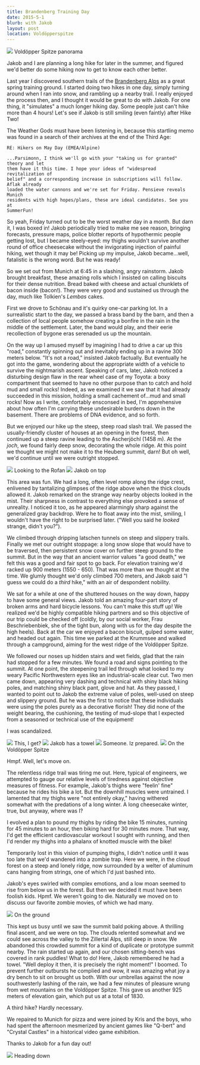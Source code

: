 ```yaml
---
title: Brandenberg Training Day
date: 2015-5-1
blurb: with Jakob
layout: post
location: Voldöpperspitze
---
```



<a href='https://www.flickr.com/photos/55338612@N00/17152194248'>
<img src='https://farm8.static.flickr.com/7664/17152194248_0c2f2d69ee_b.jpg'></a>
Voldöpper Spitze panorama



Jakob and I are planning a long hike for later in the summer, and figured we'd
better do some hiking now to get to know each other better.

Last year I discovered southern trails of the
[Brandenberg Alps](http://en.wikipedia.org/wiki/Brandenberg_Alps) as a great
spring training ground. I started doing two hikes in one day, simply turning
around when I ran into snow, and rambling up a nearby trail. I really enjoyed
the process then, and I thought it would be great to do with Jakob. For one
thing, it "simulates" a much longer hiking day. Some people just can't hike more
than 4 hours! Let's see if Jakob is still smiling (even faintly) after Hike Two!

The Weather Gods must have been listening in, because this startling memo was
found in a search of their archives at the end of the Third Age:

    RE: Hikers on May Day (EMEA/Alpine)

    ...Parsimonn, I think we'll go with your "taking us for granted" theory and let
    them have it this time. I hope your ideas of "widespread revitalization of
    belief" and a corresponding increase in subscriptions will follow. Aflak already
    loaded the water cannons and we're set for Friday. Pensieve reveals Munich
    residents with high hopes/plans, these are ideal candidates. See you at
    SummerFun!



So yeah, Friday turned out to be the worst weather day in a month. But darn it,
I was boxed in! Jakob periodically tried to make me see reason, bringing
forecasts, pressure maps, police blotter reports of hypothermic people getting
lost, but I became steely-eyed: my thighs wouldn't survive another round of
office cheesecake without the invigorating injection of painful hiking, wet
though it may be! Picking up my impulse, Jakob became...well, fatalistic is the
wrong word. But he was ready!

So we set out from Munich at 6:45 in a slashing, angry rainstorm. Jakob brought
breakfast, these amazing rolls which I insisted on calling biscuits for their
dense nutrition. Bread baked with cheese and actual chunklets of bacon inside
(bacon!). They were very good and sustained us through the day, much like
Tolkien's _Lembas_ cakes.

First we drove to Schönau and it's quirky one-car parking lot. In a surrealistic
start to the day, we passed a brass band by the barn, and then a collection of
local people somehow creating a bonfire in the rain in the middle of the
settlement. Later, the band would play, and their eerie recollection of bygone
eras serenaded us up the mountain.

On the way up I amused myself by imagining I had to drive a car up this "road,"
constantly spinning out and inevitably ending up in a ravine 300 meters
below. "It's not a road," insisted Jakob factually. But eventually he got into
the game, wondering about the appropriate width of a vehicle to survive the
nightmarish ascent. Speaking of cars, later, Jakob noticed a disturbing design
flaw in the rear wheel case of my Toyota: a boxy compartment that seemed to have
no other purpose than to catch and hold mud and small rocks! Indeed, as we
examined it we saw that it had already succeeded in this mission, holding a
small cachement of...mud and small rocks! Now as I write, comfortably ensconsed
in bed, I'm apprehensive about how often I'm carrying these undesirable
burdens down in the basement. There are problems of DNA evidence, and so
forth.

But we enjoyed our hike up the steep, steep road slash trail. We passed the
usually-friendly cluster of houses at an opening in the forest, then continued
up a steep ravine leading to the Ascherjöchl (1458 m). At the _joch_, we found
fairly deep snow, decorating the whole ridge. At this point we thought we might
not make it to the Heuberg summit, darn! But oh well, we'd continue until we
were outright stopped.

<a href='https://www.flickr.com/photos/55338612@N00/16719736893'>
<img src='https://farm8.static.flickr.com/7660/16719736893_60116cd331_b.jpg'></a>
Looking to the Rofan



<a href='https://www.flickr.com/photos/55338612@N00/17153762169'>
<img src='https://farm8.static.flickr.com/7784/17153762169_ac89fe2cc5_b.jpg'></a>
Jakob on top



This area was fun. We had a long, often level romp along the ridge crest,
enlivened by tantalizing glimpses of the ridge above when the thick clouds
allowed it. Jakob remarked on the strange way nearby objects looked in the
mist. Their sharpness in contrast to everything else provoked a sense of
unreality. I noticed it too, as he appeared alarmingly sharp against the
generalized gray backdrop. Were he to float away into the mist, smiling, I
wouldn't have the right to be surprised later. ("Well you said he _looked_
strange, didn't you?").

We climbed through dripping latschen tunnels on steep and slippery
trails. Finally we met our outright stoppage: a long snow slope that would have
to be traversed, then persistent snow cover on further steep ground to the
summit. But in the way that an ancient warrior values "a good death," we felt
this was a good and fair spot to go back. For elevation training we'd racked up
900 meters (1550 - 650). That was more than we thought at the time. We glumly
thought we'd only climbed 700 meters, and Jakob said "I guess we could do a
*third* hike," with an air of despondent nobility.

We sat for a while at one of the shuttered houses on the way down, happy to have
some general views. Jakob told an amazing four-part story of broken arms and
hard bicycle lessons. You can't make this stuff up! We realized we'd be highly
compatible hiking partners and so this objective of our trip could be checked
off (coldly, by our social worker, Frau Beschriebenbiek, she of the tight bun,
along with us for the day despite the high heels). Back at the car we enjoyed a
bacon biscuit, gulped some water, and headed out again. This time we parked at
the Krummsee and walked through a campground, aiming for the west ridge of the
Voldöpper Spitze.

We followed our noses up hidden stairs and wet fields, glad that the rain had
stopped for a few minutes. We found a road and signs pointing to the summit. At
one point, the steepening trail led through what looked to my weary Pacific
Northwestern eyes like an industrial-scale clear cut. Two men came down,
appearing very dashing and technical with shiny black hiking poles, and matching
shiny black pant, glove and hat. As they passed, I wanted to point out to Jakob
the extreme value of poles, well-used on steep and slippery ground. But he was
the first to notice that these individuals were using the poles purely as a
decorative florish! They did none of the weight bearing, the cushioning, the
testing of mud-slope that I expected from a seasoned or technical use of the
equipment!

I was scandalized.

<a href='https://www.flickr.com/photos/55338612@N00/16717514274'>
<img src='https://farm8.static.flickr.com/7668/16717514274_a094250e7f_b.jpg'></a>
This, I get?


<a href='https://www.flickr.com/photos/55338612@N00/17153754929'>
<img src='https://farm8.static.flickr.com/7670/17153754929_05db49324d_b.jpg'></a>
Jakob has a towel


<a href='https://www.flickr.com/photos/55338612@N00/17339989605'>
<img src='https://farm9.static.flickr.com/8727/17339989605_44843935a7_b.jpg'></a>
Someone. Iz prepared.



<a href='https://www.flickr.com/photos/55338612@N00/17338094352'>
<img src='https://farm8.static.flickr.com/7773/17338094352_ff5d42eaa4_b.jpg'></a>
On the Voldöpper Spitze



Hmpf. Well, let's move on.

The relentless ridge trail was tiring me out. Here, typical of engineers, we
attempted to gauge our relative levels of tiredness against objective measures
of fitness. For example, Jakob's thighs were "feelin' fine" because he rides his
bike a lot. But the downhill muscles were untrained. I lamented that my thighs
were "not entirely okay," having withered somewhat with the predations of a long
winter. A long cheesecake winter, true, but anyway, where was I?

I evolved a plan to pound my thighs by riding the bike 15 minutes, running for
45 minutes to an hour, then biking hard for 30 minutes more. That way, I'd get
the efficient cardiovascular workout I sought with running, and then I'd render
my thighs into a phalanx of knotted muscle with the bike!

Temporarily lost in this vision of pumping thighs, I didn't notice until it was
too late that we'd wandered into a zombie trap. Here we were, in the cloud
forest on a steep and lonely ridge, now surrounded by a welter of aluminum cans
hanging from strings, one of which I'd just bashed into.

Jakob's eyes swirled with complex emotions, and a low moan seemed to rise from
below us in the forest. But then we decided it must have been foolish
kids. Hpmf. We weren't going to die. Naturally we moved on to discuss our
favorite zombie movies, of which we had many.

<a href='https://www.flickr.com/photos/55338612@N00/17132551497'>
<img src='https://farm8.static.flickr.com/7705/17132551497_9a5d7cb7d3_b.jpg'></a>
On the ground



This kept us busy until we saw the summit bald poking above. A thrilling final
ascent, and we were on top. The clouds relented somewhat and we could see across
the valley to the Zillertal Alps, still deep in snow. We abandoned this crowded
summit for a kind of duplicate or prototype summit nearby. The rain started up
again, and our chosen sitting-bench was covered in rank puddles! What to do!
Here, Jakob remembered he had a towel. "Well deploy it then, it is precisely the
right moment!" I boomed. To prevent further outbursts he complied and wow, it
was amazing what joy a dry bench to sit on brought us both. With our umbrellas
against the now southwesterly lashing of the rain, we had a few minutes of
pleasure wrung from wet mountains on the Voldöpper Spitze. This gave us another
925 meters of elevation gain, which put us at a total of 1830.

A third hike? Hardly necessary.

We repaired to Munich for pizza and were joined by Kris and the boys, who had
spent the afternoon mesmerized by ancient games like "Q-bert" and "Crystal
Castles" in a historical video game exhibition.

Thanks to Jakob for a fun day out!

<a href='https://www.flickr.com/photos/55338612@N00/17152423180'>
<img src='https://farm9.static.flickr.com/8736/17152423180_ebc87e9925_b.jpg'></a>
Heading down




